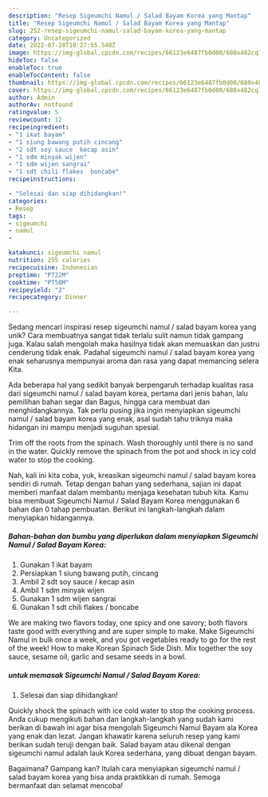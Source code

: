 ```yaml
---
description: "Resep Sigeumchi Namul / Salad Bayam Korea yang Mantap"
title: "Resep Sigeumchi Namul / Salad Bayam Korea yang Mantap"
slug: 252-resep-sigeumchi-namul-salad-bayam-korea-yang-mantap
category: Uncategorized
date: 2022-07-28T10:27:55.540Z
image: https://img-global.cpcdn.com/recipes/66123e6487fb0d00/680x482cq70/sigeumchi-namul-salad-bayam-korea-foto-resep-utama.jpg
hideToc: false
enableToc: true
enableTocContent: false
thumbnail: https://img-global.cpcdn.com/recipes/66123e6487fb0d00/680x482cq70/sigeumchi-namul-salad-bayam-korea-foto-resep-utama.jpg
cover: https://img-global.cpcdn.com/recipes/66123e6487fb0d00/680x482cq70/sigeumchi-namul-salad-bayam-korea-foto-resep-utama.jpg
author: Admin
authorAv: notfound
ratingvalue: 5
reviewcount: 12
recipeingredient:
- "1 ikat bayam"
- "1 siung bawang putih cincang"
- "2 sdt soy sauce  kecap asin"
- "1 sdm minyak wijen"
- "1 sdm wijen sangrai"
- "1 sdt chili flakes  boncabe"
recipeinstructions:

- "Selesai dan siap dihidangkan!"
categories:
- Resep
tags:
- sigeumchi
- namul
- 

katakunci: sigeumchi namul  
nutrition: 255 calories
recipecuisine: Indonesian
preptime: "PT22M"
cooktime: "PT50M"
recipeyield: "2"
recipecategory: Dinner

---
```





Sedang mencari inspirasi resep sigeumchi namul / salad bayam korea yang unik? Cara membuatnya sangat tidak terlalu sulit namun tidak gampang juga. Kalau salah mengolah maka hasilnya tidak akan memuaskan dan justru cenderung tidak enak. Padahal sigeumchi namul / salad bayam korea yang enak seharusnya mempunyai aroma dan rasa yang dapat memancing selera Kita.





Ada beberapa hal yang sedikit banyak berpengaruh terhadap kualitas rasa dari sigeumchi namul / salad bayam korea, pertama dari jenis bahan, lalu pemilihan bahan segar dan Bagus, hingga cara membuat dan menghidangkannya. Tak perlu pusing jika ingin menyiapkan sigeumchi namul / salad bayam korea yang enak,      asal sudah tahu triknya maka hidangan ini mampu menjadi suguhan spesial.














Trim off the roots from the spinach. Wash thoroughly until there is no sand in the water. Quickly remove the spinach from the pot and shock in icy cold water to stop the cooking.






Nah, kali ini kita coba, yuk, kreasikan sigeumchi namul / salad bayam korea sendiri di rumah. Tetap dengan bahan yang sederhana, sajian ini dapat memberi manfaat dalam membantu menjaga kesehatan tubuh kita. Kamu bisa membuat Sigeumchi Namul / Salad Bayam Korea menggunakan 6 bahan dan 0 tahap pembuatan. Berikut ini langkah-langkah dalam menyiapkan hidangannya.

<!--inarticleads1-->

##### Bahan-bahan dan bumbu yang diperlukan dalam menyiapkan Sigeumchi Namul / Salad Bayam Korea:

1. Gunakan 1 ikat bayam
1. Persiapkan 1 siung bawang putih, cincang
1. Ambil 2 sdt soy sauce / kecap asin
1. Ambil 1 sdm minyak wijen
1. Gunakan 1 sdm wijen sangrai
1. Gunakan 1 sdt chili flakes / boncabe


We are making two flavors today, one spicy and one savory; both flavors taste good with everything and are super simple to make. Make Sigeumchi Namul in bulk once a week, and you got vegetables ready to go for the rest of the week! How to make Korean Spinach Side Dish. Mix together the soy sauce, sesame oil, garlic and sesame seeds in a bowl. 

<!--inarticleads2-->

#####  untuk memasak Sigeumchi Namul / Salad Bayam Korea:


1. Selesai dan siap dihidangkan!

Quickly shock the spinach with ice cold water to stop the cooking process. Anda cukup mengikuti bahan dan langkah-langkah yang sudah kami berikan di bawah ini agar bisa mengolah Sigeumchi Namul Bayam ala Korea yang enak dan lezat. Jangan khawatir karena seluruh resep yang kami berikan sudah teruji dengan baik. Salad bayam atau dikenal dengan sigeumchi namul adalah lauk Korea sederhana, yang dibuat dengan bayam. 

Bagaimana? Gampang kan? Itulah cara menyiapkan sigeumchi namul / salad bayam korea yang bisa anda praktikkan di rumah. Semoga bermanfaat dan selamat mencoba!
